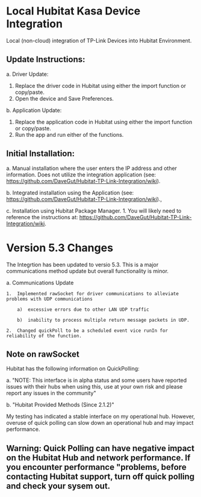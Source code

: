 # Local Hubitat Kasa Device Integration
Local (non-cloud) integration of TP-Link Devices into Hubitat Environment.

## Update Instructions:
a. Driver Update:
   1.  Replace the driver code in Hubitat using either the import function or copy/paste.
   2.  Open the device and Save Preferences.

b. Application Update:
   1.  Replace the application code in Hubitat using either the import function or copy/paste.
   2.  Run the app and run either of the functions.

## Initial Installation:
a. Manual installation where the user enters the IP address and other information.  Does not utilize the integration application (see: https://github.com/DaveGut/Hubitat-TP-Link-Integration/wiki).

b. Integrated installation using the Application (see: https://github.com/DaveGut/Hubitat-TP-Link-Integration/wiki).,

c.  Installation using Hubitat Package Manager.
    1.  You will likely need to reference the instructions at: https://github.com/DaveGut/Hubitat-TP-Link-Integration/wiki.

# Version 5.3 Changes
The Integrtion has been updated to versio 5.3.  This is a major communications method update but overall functionality is minor.

a.  Communications Update

    1.  Implemented rawSocket for driver communications to alleviate problems with UDP communications
    
        a)  excessive errors due to other LAN UDP traffic
        
        b)  inability to process multiple return message packets in UDP.
        
    2.  Changed quickPoll to be a scheduled event vice runIn for reliability of the function.
    
##  Note on rawSocket
Hubitat has the following information on QuickPolling:

a.  "NOTE: This interface is in alpha status and some users have reported issues with their hubs when using this, use at your own risk and please report any issues in the community"

b.  "Hubitat Provided Methods (Since 2.1.2)"

My testing has indicated a stable interface on my operational hub.  However, overuse of quick polling can slow down an operational hub and may impact performance. 

## Warning:  Quick Polling can have negative impact on the Hubitat Hub and network performance. If you encounter performance "problems, before contacting Hubitat support, turn off quick polling and check your sysem out.
